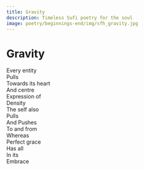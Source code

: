 ```yaml
---
title: Gravity
description: Timeless Sufi poetry for the soul
image: poetry/beginnings-end/img/sfh_gravity.jpg
---
```


# Gravity

<div class="aphorism-text">

Every entity  <br/>
Pulls  <br/>
Towards its heart  <br/>
And centre  <br/>
Expression of  <br/>
Density  <br/>
The self also <br/> 
Pulls  <br/>
And Pushes  <br/>
To and from  <br/>
Whereas  <br/>
Perfect grace <br/> 
Has all  <br/>
In its  <br/>
Embrace  <br/>

</div>